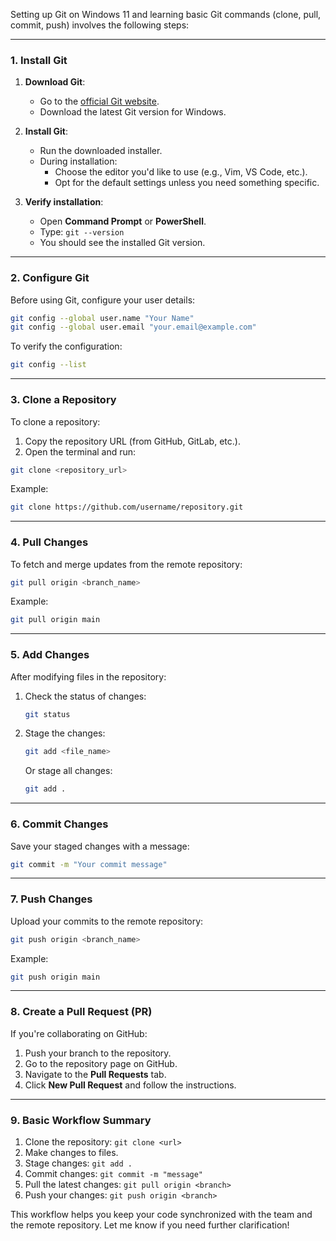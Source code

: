 Setting up Git on Windows 11 and learning basic Git commands (clone, pull, commit, push) involves the following steps:

---

### 1. **Install Git**

1. **Download Git**:

   - Go to the [official Git website](https://git-scm.com/).
   - Download the latest Git version for Windows.

2. **Install Git**:

   - Run the downloaded installer.
   - During installation:
     - Choose the editor you'd like to use (e.g., Vim, VS Code, etc.).
     - Opt for the default settings unless you need something specific.

3. **Verify installation**:
   - Open **Command Prompt** or **PowerShell**.
   - Type: `git --version`
   - You should see the installed Git version.

---

### 2. **Configure Git**

Before using Git, configure your user details:

```bash
git config --global user.name "Your Name"
git config --global user.email "your.email@example.com"
```

To verify the configuration:

```bash
git config --list
```

---

### 3. **Clone a Repository**

To clone a repository:

1. Copy the repository URL (from GitHub, GitLab, etc.).
2. Open the terminal and run:

```bash
git clone <repository_url>
```

Example:

```bash
git clone https://github.com/username/repository.git
```

---

### 4. **Pull Changes**

To fetch and merge updates from the remote repository:

```bash
git pull origin <branch_name>
```

Example:

```bash
git pull origin main
```

---

### 5. **Add Changes**

After modifying files in the repository:

1. Check the status of changes:

   ```bash
   git status
   ```

2. Stage the changes:

   ```bash
   git add <file_name>
   ```

   Or stage all changes:

   ```bash
   git add .
   ```

---

### 6. **Commit Changes**

Save your staged changes with a message:

```bash
git commit -m "Your commit message"
```

---

### 7. **Push Changes**

Upload your commits to the remote repository:

```bash
git push origin <branch_name>
```

Example:

```bash
git push origin main
```

---

### 8. **Create a Pull Request (PR)**

If you're collaborating on GitHub:

1. Push your branch to the repository.
2. Go to the repository page on GitHub.
3. Navigate to the **Pull Requests** tab.
4. Click **New Pull Request** and follow the instructions.

---

### 9. **Basic Workflow Summary**

1. Clone the repository: `git clone <url>`
2. Make changes to files.
3. Stage changes: `git add .`
4. Commit changes: `git commit -m "message"`
5. Pull the latest changes: `git pull origin <branch>`
6. Push your changes: `git push origin <branch>`

This workflow helps you keep your code synchronized with the team and the remote repository. Let me know if you need further clarification!
